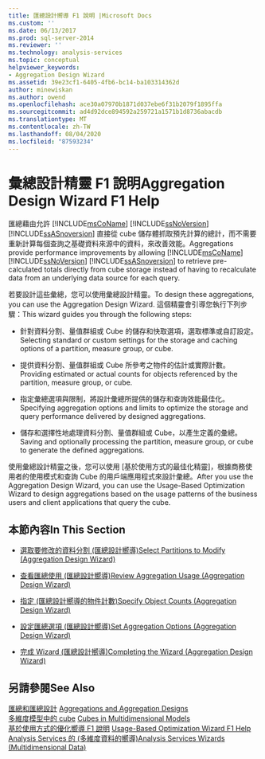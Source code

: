 ```yaml
---
title: 匯總設計嚮導 F1 說明 |Microsoft Docs
ms.custom: ''
ms.date: 06/13/2017
ms.prod: sql-server-2014
ms.reviewer: ''
ms.technology: analysis-services
ms.topic: conceptual
helpviewer_keywords:
- Aggregation Design Wizard
ms.assetid: 39e23cf1-6405-4fb6-bc14-ba103314362d
author: minewiskan
ms.author: owend
ms.openlocfilehash: ace30a07970b1871d037ebe6f31b2079f1895ffa
ms.sourcegitcommit: ad4d92dce894592a259721a1571b1d8736abacdb
ms.translationtype: MT
ms.contentlocale: zh-TW
ms.lasthandoff: 08/04/2020
ms.locfileid: "87593234"
---
```

# <a name="aggregation-design-wizard-f1-help"></a><span data-ttu-id="8ae94-102">彙總設計精靈 F1 說明</span><span class="sxs-lookup"><span data-stu-id="8ae94-102">Aggregation Design Wizard F1 Help</span></span>
  <span data-ttu-id="8ae94-103">匯總藉由允許 [!INCLUDE[msCoName](../includes/msconame-md.md)] [!INCLUDE[ssNoVersion](../includes/ssnoversion-md.md)] [!INCLUDE[ssASnoversion](../includes/ssasnoversion-md.md)] 直接從 cube 儲存體抓取預先計算的總計，而不需要重新計算每個查詢之基礎資料來源中的資料，來改善效能。</span><span class="sxs-lookup"><span data-stu-id="8ae94-103">Aggregations provide performance improvements by allowing [!INCLUDE[msCoName](../includes/msconame-md.md)] [!INCLUDE[ssNoVersion](../includes/ssnoversion-md.md)] [!INCLUDE[ssASnoversion](../includes/ssasnoversion-md.md)] to retrieve pre-calculated totals directly from cube storage instead of having to recalculate data from an underlying data source for each query.</span></span>  
  
 <span data-ttu-id="8ae94-104">若要設計這些彙總，您可以使用彙總設計精靈。</span><span class="sxs-lookup"><span data-stu-id="8ae94-104">To design these aggregations, you can use the Aggregation Design Wizard.</span></span> <span data-ttu-id="8ae94-105">這個精靈會引導您執行下列步驟：</span><span class="sxs-lookup"><span data-stu-id="8ae94-105">This wizard guides you through the following steps:</span></span>  
  
-   <span data-ttu-id="8ae94-106">針對資料分割、量值群組或 Cube 的儲存和快取選項，選取標準或自訂設定。</span><span class="sxs-lookup"><span data-stu-id="8ae94-106">Selecting standard or custom settings for the storage and caching options of a partition, measure group, or cube.</span></span>  
  
-   <span data-ttu-id="8ae94-107">提供資料分割、量值群組或 Cube 所參考之物件的估計或實際計數。</span><span class="sxs-lookup"><span data-stu-id="8ae94-107">Providing estimated or actual counts for objects referenced by the partition, measure group, or cube.</span></span>  
  
-   <span data-ttu-id="8ae94-108">指定彙總選項與限制，將設計彙總所提供的儲存和查詢效能最佳化。</span><span class="sxs-lookup"><span data-stu-id="8ae94-108">Specifying aggregation options and limits to optimize the storage and query performance delivered by designed aggregations.</span></span>  
  
-   <span data-ttu-id="8ae94-109">儲存和選擇性地處理資料分割、量值群組或 Cube，以產生定義的彙總。</span><span class="sxs-lookup"><span data-stu-id="8ae94-109">Saving and optionally processing the partition, measure group, or cube to generate the defined aggregations.</span></span>  
  
 <span data-ttu-id="8ae94-110">使用彙總設計精靈之後，您可以使用 [基於使用方式的最佳化精靈]，根據商務使用者的使用模式和查詢 Cube 的用戶端應用程式來設計彙總。</span><span class="sxs-lookup"><span data-stu-id="8ae94-110">After you use the Aggregation Design Wizard, you can use the Usage-Based Optimization Wizard to design aggregations based on the usage patterns of the business users and client applications that query the cube.</span></span>  
  
## <a name="in-this-section"></a><span data-ttu-id="8ae94-111">本節內容</span><span class="sxs-lookup"><span data-stu-id="8ae94-111">In This Section</span></span>  
  
-   [<span data-ttu-id="8ae94-112">選取要修改的資料分割 &#40;匯總設計嚮導&#41;</span><span class="sxs-lookup"><span data-stu-id="8ae94-112">Select Partitions to Modify &#40;Aggregation Design Wizard&#41;</span></span>](select-partitions-to-modify-aggregation-design-wizard.md)  
  
-   [<span data-ttu-id="8ae94-113">查看匯總使用 &#40;匯總設計嚮導&#41;</span><span class="sxs-lookup"><span data-stu-id="8ae94-113">Review Aggregation Usage &#40;Aggregation Design Wizard&#41;</span></span>](review-aggregation-usage-aggregation-design-wizard.md)  
  
-   [<span data-ttu-id="8ae94-114">指定 &#40;匯總設計嚮導的物件計數&#41;</span><span class="sxs-lookup"><span data-stu-id="8ae94-114">Specify Object Counts &#40;Aggregation Design Wizard&#41;</span></span>](specify-object-counts-aggregation-design-wizard.md)  
  
-   [<span data-ttu-id="8ae94-115">設定匯總選項 &#40;匯總設計嚮導&#41;</span><span class="sxs-lookup"><span data-stu-id="8ae94-115">Set Aggregation Options &#40;Aggregation Design Wizard&#41;</span></span>](set-aggregation-options-aggregation-design-wizard.md)  
  
-   [<span data-ttu-id="8ae94-116">完成 Wizard &#40;匯總設計嚮導&#41;</span><span class="sxs-lookup"><span data-stu-id="8ae94-116">Completing the Wizard &#40;Aggregation Design Wizard&#41;</span></span>](completing-the-wizard-aggregation-design-wizard.md)  
  
## <a name="see-also"></a><span data-ttu-id="8ae94-117">另請參閱</span><span class="sxs-lookup"><span data-stu-id="8ae94-117">See Also</span></span>  
 <span data-ttu-id="8ae94-118">[匯總和匯總設計](multidimensional-models-olap-logical-cube-objects/aggregations-and-aggregation-designs.md) </span><span class="sxs-lookup"><span data-stu-id="8ae94-118">[Aggregations and Aggregation Designs](multidimensional-models-olap-logical-cube-objects/aggregations-and-aggregation-designs.md) </span></span>  
 <span data-ttu-id="8ae94-119">[多維度模型中的 cube](multidimensional-models/cubes-in-multidimensional-models.md) </span><span class="sxs-lookup"><span data-stu-id="8ae94-119">[Cubes in Multidimensional Models](multidimensional-models/cubes-in-multidimensional-models.md) </span></span>  
 <span data-ttu-id="8ae94-120">[基於使用方式的優化嚮導 F1 說明](usage-based-optimization-wizard-f1-help.md) </span><span class="sxs-lookup"><span data-stu-id="8ae94-120">[Usage-Based Optimization Wizard F1 Help](usage-based-optimization-wizard-f1-help.md) </span></span>  
 [<span data-ttu-id="8ae94-121">Analysis Services 的 &#40;多維度資料的嚮導&#41;</span><span class="sxs-lookup"><span data-stu-id="8ae94-121">Analysis Services Wizards &#40;Multidimensional Data&#41;</span></span>](analysis-services-wizards-multidimensional-data.md)  
  
  

